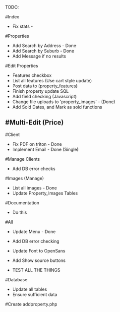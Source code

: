 TODO:

#Index
- Fix stats -

#Properties
- Add Search by Address - Done
- Add Search by Suburb - Done
- Add Message if no results

#Edit Properties
- Features checkbox
- List all features (Use cart style update)
- Post data to (property_features)
- Finish property update SQL
- Add field checking (Javascript)
- Change file uploads to 'property_images' - (Done)
- Add Sold Dates, and Mark as sold functions

#Multi-Edit (Price)
- 

#Client
- Fix PDF on triton - Done
- Implement Email - Done (Single)

#Manage Clients
- Add DB error checks

#Images (Manage)
- List all images - Done
- Update Property_Images Tables

#Documentation
- Do this

#All 
- Update Menu - Done

- Add DB error checking
- Update Font to OpenSans
- Add Show source buttons
- TEST ALL THE THINGS

#Database
- Update all tables
- Ensure sufficient data

#Create addproperty.php